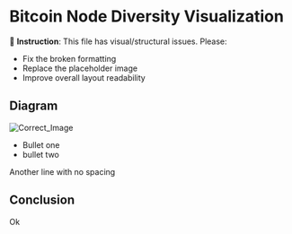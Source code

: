 # Bitcoin Node Diversity Visualization

🎨 **Instruction**: This file has visual/structural issues. Please:
- Fix the broken formatting
- Replace the placeholder image
- Improve overall layout readability

## Diagram
![Correct_Image](Correct_Image.jpg)

- Bullet one
- bullet two  

Another line with no spacing

## Conclusion
Ok
